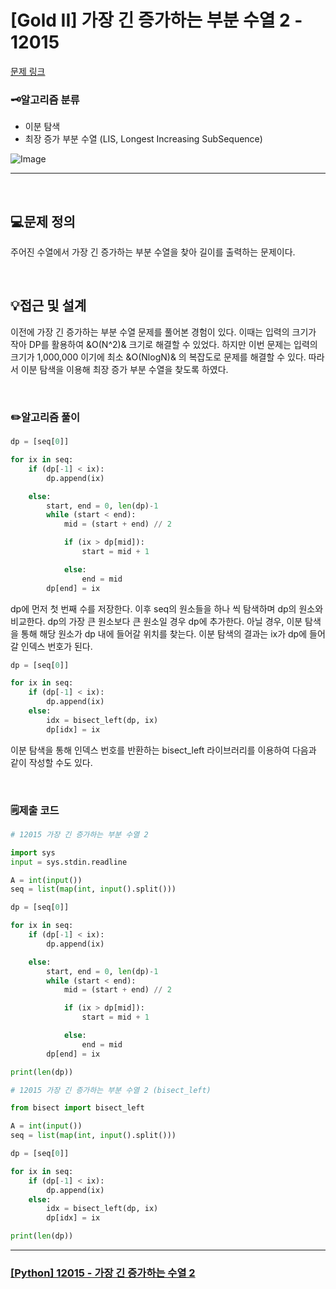# [Gold II] 가장 긴 증가하는 부분 수열 2 - 12015 
[문제 링크](https://www.acmicpc.net/problem/12015)


### 🗝️알고리즘 분류
- 이분 탐색
- 최장 증가 부분 수열 (LIS, Longest Increasing SubSequence)

![Image](https://github.com/user-attachments/assets/b07e441e-8c66-48bb-b29f-914bcc0457d0)

---

<br>

## 💻문제 정의
주어진 수열에서 가장 긴 증가하는 부분 수열을 찾아 길이를 출력하는 문제이다.

<br>

## 💡접근 및 설계
이전에 가장 긴 증가하는 부분 수열 문제를 풀어본 경험이 있다. 이때는 입력의 크기가 작아 DP를 활용하여 &O(N^2)& 크기로 해결할 수 있었다. 하지만 이번 문제는 입력의 크기가 1,000,000 이기에 최소 &O(NlogN)& 의 복잡도로 문제를 해결할 수 있다. 따라서 이분 탐색을 이용해 최장 증가 부분 수열을 찾도록 하였다.

<br>

### ✏️알고리즘 풀이
```python
dp = [seq[0]]

for ix in seq:
    if (dp[-1] < ix):
        dp.append(ix)

    else:
        start, end = 0, len(dp)-1
        while (start < end):
            mid = (start + end) // 2

            if (ix > dp[mid]):
                start = mid + 1

            else:
                end = mid
        dp[end] = ix
```

dp에 먼저 첫 번째 수를 저장한다. 이후 seq의 원소들을 하나 씩 탐색하며 dp의 원소와 비교한다. dp의 가장 큰 원소보다 큰 원소일 경우 dp에 추가한다. 아닐 경우, 이분 탐색을 통해 해당 원소가 dp 내에 들어갈 위치를 찾는다. 이분 탐색의 결과는 ix가 dp에 들어갈 인덱스 번호가 된다.

```python
dp = [seq[0]]

for ix in seq:
    if (dp[-1] < ix):
        dp.append(ix)
    else:
        idx = bisect_left(dp, ix)
        dp[idx] = ix
```

이분 탐색을 통해 인덱스 번호를 반환하는 bisect_left 라이브러리를 이용하여 다음과 같이 작성할 수도 있다.

<br>

### 🗒️제출 코드
```python
# 12015 가장 긴 증가하는 부분 수열 2

import sys
input = sys.stdin.readline

A = int(input())
seq = list(map(int, input().split()))

dp = [seq[0]]

for ix in seq:
    if (dp[-1] < ix):
        dp.append(ix)

    else:
        start, end = 0, len(dp)-1
        while (start < end):
            mid = (start + end) // 2

            if (ix > dp[mid]):
                start = mid + 1

            else:
                end = mid
        dp[end] = ix

print(len(dp))
```

```python
# 12015 가장 긴 증가하는 부분 수열 2 (bisect_left)

from bisect import bisect_left

A = int(input())
seq = list(map(int, input().split()))

dp = [seq[0]]

for ix in seq:
    if (dp[-1] < ix):
        dp.append(ix)
    else:
        idx = bisect_left(dp, ix)
        dp[idx] = ix

print(len(dp))
```
---

### [[Python] 12015 - 가장 긴 증가하는 수열 2](https://do-heewan.tistory.com/159)